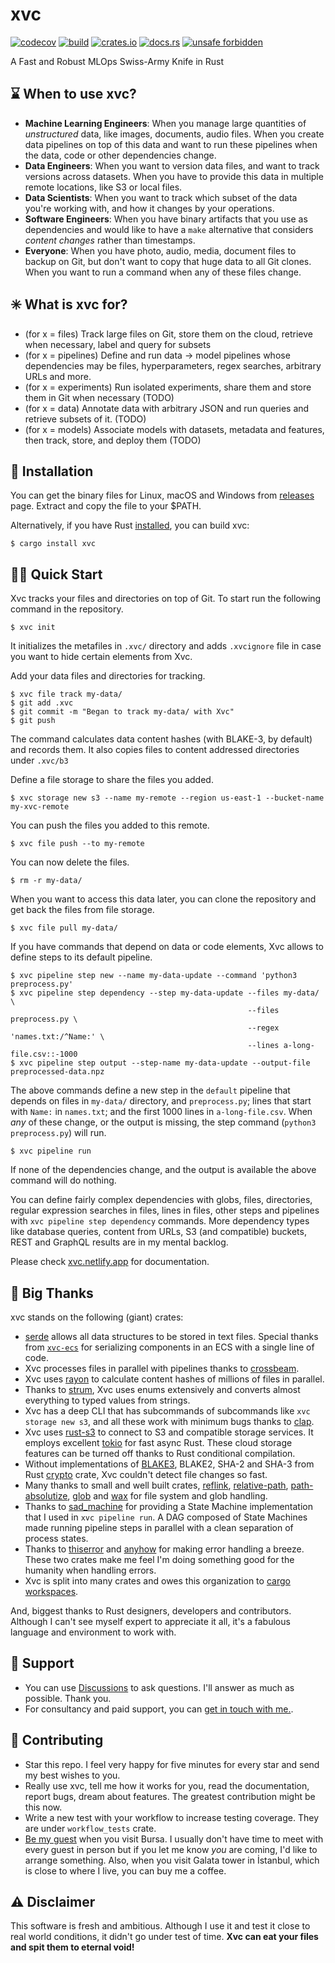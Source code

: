 # xvc
[![codecov](https://codecov.io/gh/iesahin/xvc/branch/main/graph/badge.svg?token=xa3ru5KhRq)](https://codecov.io/gh/iesahin/xvc)
[![build](https://img.shields.io/github/workflow/status/iesahin/xvc/Rust-CI)](https://github.com/iesahin/xvc/actions/workflows/rust.yml)
[![crates.io](https://img.shields.io/crates/v/xvc)](https://crates.io/crates/xvc)
[![docs.rs](https://img.shields.io/docsrs/xvc)](https://docs.rs/xvc/)
[![unsafe forbidden](https://img.shields.io/badge/unsafe-forbidden-success.svg)](https://github.com/rust-secure-code/safety-dance/)

A Fast and Robust MLOps Swiss-Army Knife in Rust

## ⌛ When to use xvc?

- **Machine Learning Engineers**: When you manage large quantities of _unstructured_ data, like images, documents, audio files. When you create data pipelines on top of this data and want to run these pipelines when the data, code or other dependencies change.
- **Data Engineers**: When you want to version data files, and want to track versions across datasets. When you have to provide this data in multiple remote locations, like S3 or local files.
- **Data Scientists**: When you want to track which subset of the data you're working with, and how it changes by your operations.
- **Software Engineers**: When you have binary artifacts that you use as dependencies and would like to have a `make` alternative that considers _content changes_ rather than timestamps.
- **Everyone**: When you have photo, audio, media, document files to backup on Git, but don't want to copy that huge data to all Git clones. When you want to run a command when any of these files change.

## ✳️ What is xvc for?

- (for x = files) Track large files on Git, store them on the cloud, retrieve when necessary, label
  and query for subsets
- (for x = pipelines) Define and run data -> model pipelines whose dependencies may be files,
  hyperparameters, regex searches, arbitrary URLs and more.
- (for x = experiments) Run isolated experiments, share them and store them in Git when necessary (TODO)
- (for x = data) Annotate data with arbitrary JSON and run queries and retrieve subsets of it. (TODO)
- (for x = models) Associate models with datasets, metadata and features, then track, store, and deploy them (TODO)

## 🔽 Installation

You can get the binary files for Linux, macOS and Windows from [releases](https://github.com/iesahin/xvc/releases/latest) page. Extract and copy the file to your $PATH.

Alternatively, if you have Rust [installed], you can build xvc:

```shell
$ cargo install xvc
```

[installed]: https://www.rust-lang.org/tools/install

## 🏃🏾 Quick Start

Xvc tracks your files and directories on top of Git. To start run the following command in the repository.

```shell
$ xvc init
```

It initializes the metafiles in `.xvc/` directory and adds `.xvcignore` file in case you want to hide certain elements from Xvc.

Add your data files and directories for tracking.

```shell
$ xvc file track my-data/
$ git add .xvc
$ git commit -m "Began to track my-data/ with Xvc"
$ git push
```

The command calculates data content hashes (with BLAKE-3, by default) and records them.
It also copies files to content addressed directories under `.xvc/b3`

Define a file storage to share the files you added.

```shell
$ xvc storage new s3 --name my-remote --region us-east-1 --bucket-name my-xvc-remote
```

You can push the files you added to this remote.

```shell
$ xvc file push --to my-remote
```

You can now delete the files.

```shell
$ rm -r my-data/
```

When you want to access this data later, you can clone the repository and get back the files from file storage.

```shell
$ xvc file pull my-data/
```

If you have commands that depend on data or code elements, Xvc allows to define steps to its default pipeline.

```shell
$ xvc pipeline step new --name my-data-update --command 'python3 preprocess.py'
$ xvc pipeline step dependency --step my-data-update --files my-data/ \
                                                     --files preprocess.py \
                                                     --regex 'names.txt:/^Name:' \
                                                     --lines a-long-file.csv::-1000
$ xvc pipeline step output --step-name my-data-update --output-file preprocessed-data.npz
```

The above commands define a new step in the `default` pipeline that depends on files in `my-data/` directory, and `preprocess.py`; lines that start with `Name:` in `names.txt`; and the first 1000 lines in `a-long-file.csv`. When _any_ of these change, or the output is missing, the step command (`python3 preprocess.py`) will run.

```shell
$ xvc pipeline run
```

If none of the dependencies change, and the output is available the above command will do nothing.

You can define fairly complex dependencies with globs, files, directories, regular expression searches in files, lines in files, other steps and pipelines with `xvc pipeline step dependency` commands. More dependency types like database queries, content from URLs, S3 (and compatible) buckets, REST and GraphQL results are in my mental backlog.

Please check [xvc.netlify.app](https://xvc.netlify.app) for documentation.

## 🤟 Big Thanks

xvc stands on the following (giant) crates:

- [serde] allows all data structures to be stored in text files. Special thanks from [`xvc-ecs`] for serializing components in an ECS with a single line of code.
- Xvc processes files in parallel with pipelines thanks to [crossbeam].
- Xvc uses [rayon] to calculate content hashes of millions of files in parallel.
- Thanks to [strum], Xvc uses enums extensively and converts almost everything to typed values from strings.
- Xvc has a deep CLI that has subcommands of subcommands like `xvc storage new s3`, and all these work with minimum bugs thanks to [clap].
- Xvc uses [rust-s3] to connect to S3 and compatible storage services. It employs excellent [tokio] for fast async Rust. These cloud storage features can be turned off thanks to Rust conditional compilation. 
- Without implementations of [BLAKE3], BLAKE2, SHA-2 and SHA-3 from Rust [crypto] crate, Xvc couldn't detect file changes so fast.
- Many thanks to small and well built crates, [reflink], [relative-path], [path-absolutize], [glob] and [wax] for file system and glob handling.
- Thanks to [sad_machine] for providing a State Machine implementation that I used in `xvc pipeline run`. A DAG composed of State Machines made running pipeline steps in parallel with a clean separation of process states.
- Thanks to [thiserror] and [anyhow] for making error handling a breeze. These two crates make me feel I'm doing something good for the humanity when handling errors.
- Xvc is split into many crates and owes this organization to [cargo workspaces].

[crossbeam]: https://docs.rs/crossbeam/latest/crossbeam/
[cargo workspaces]: https://crates.io/crates/cargo-workspaces
[rayon]: https://docs.rs/rayon/latest/rayon/
[strum]: https://docs.rs/strum/latest/strum/
[clap]: https://docs.rs/clap/4.0.18/clap/
[serde]: https://serde.rs
[blake3]: https://docs.rs/blake3/latest/blake3/
[crypto]: https://docs.rs/rust-crypto/latest/crypto/
[reflink]: https://docs.rs/reflink/0.1.3/reflink/
[relative-path]: https://docs.rs/relative-path/1.7.2/relative_path/
[path-absolutize]: https://docs.rs/path-absolutize/3.0.14/path_absolutize/
[glob]: https://docs.rs/glob/0.3.0/glob/
[wax]: https://docs.rs/wax/0.5.0/wax/
[sad_machine]: https://docs.rs/sad_machine/1.0.0/sad_machine/
[thiserror]: https://docs.rs/thiserror/latest/thiserror/
[anyhow]: https://docs.rs/anyhow/1.0.66/anyhow/
[rust-s3]: https://docs.rs/rust-s3/0.32.3/s3/
[`xvc-ecs`]: https://docs.rs/xvc-ecs/
[tokio]: https://tokio.rs

And, biggest thanks to Rust designers, developers and contributors. Although I can't see myself expert to appreciate it all, it's a fabulous language and environment to work with.

## 🚁 Support

- You can use [Discussions](https://github.com/iesahin/xvc/discussions) to ask questions. I'll answer as much as possible. Thank you.
- For consultancy and paid support, you can [get in touch with me.](mailto:xvc@emresult.com).

## 👐 Contributing

- Star this repo. I feel very happy for five minutes for every star and send my best wishes to you.
- Really use xvc, tell me how it works for you, read the documentation, report bugs, dream about features. The greatest contribution might be this now.
- Write a new test with your workflow to increase testing coverage. They are under `workflow_tests` crate.
- [Be my guest](https://www.airbnb.com/users/show/3595069) when you visit Bursa. I usually don't have time to meet with every guest in person but if you let me know _you_ are coming, I'd like to arrange something. Also, when you visit Galata tower in İstanbul, which is close to where I live, you can buy me a coffee.

## ⚠️ Disclaimer

This software is fresh and ambitious. Although I use it and test it close to real world conditions, it didn't go under test of time. **Xvc can eat your files and spit them to eternal void!**

